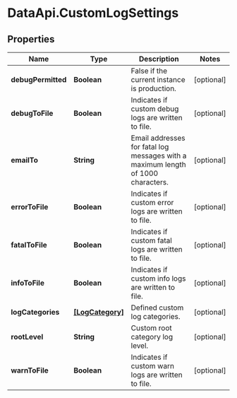 # DataApi.CustomLogSettings

## Properties
Name | Type | Description | Notes
------------ | ------------- | ------------- | -------------
**debugPermitted** | **Boolean** | False if the current instance is production. | [optional] 
**debugToFile** | **Boolean** | Indicates if custom debug logs are written to file. | [optional] 
**emailTo** | **String** | Email addresses for fatal log messages with a maximum length of 1000 characters. | [optional] 
**errorToFile** | **Boolean** | Indicates if custom error logs are written to file. | [optional] 
**fatalToFile** | **Boolean** | Indicates if custom fatal logs are written to file. | [optional] 
**infoToFile** | **Boolean** | Indicates if custom info logs are written to file. | [optional] 
**logCategories** | [**[LogCategory]**](LogCategory.md) | Defined custom log categories. | [optional] 
**rootLevel** | **String** | Custom root category log level. | [optional] 
**warnToFile** | **Boolean** | Indicates if custom warn logs are written to file. | [optional] 
